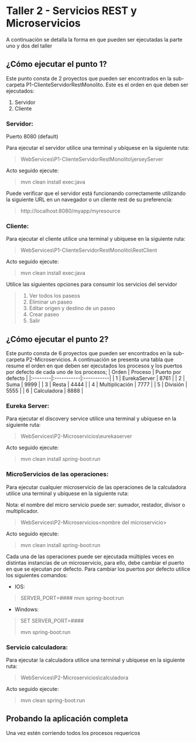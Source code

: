 # Taller 2 - Servicios REST y Microservicios
A continuación se detalla la forma en que pueden ser ejecutadas la parte uno y dos del taller

## ¿Cómo ejecutar el punto 1?
Este punto consta de 2 proyectos que pueden ser encontrados en la sub-carpeta P1-ClienteServidorRestMonolito. Este es el orden en que deben ser ejecutados: 
1. Servidor
2. Cliente

### Servidor: 
Puerto 8080 (default)

Para ejecutar el servidor utilice una terminal y ubíquese en la siguiente ruta: 
> WebServices\P1-ClienteServidorRestMonolito\jerseyServer  

Acto seguido ejecute:
> mvn clean install exec:java

Puede verificar que el servidor está funcionando correctamente utilizando la siguiente URL en un navegador o un cliente rest de su preferencia:
> http://localhost:8080/myapp/myresource

### Cliente:
Para ejecutar el cliente utilice una terminal y ubíquese en la siguiente ruta: 
> WebServices\P1-ClienteServidorRestMonolito\RestClient

Acto seguido ejecute:
> mvn clean install exec:java

Utilice las siguientes opciones para consumir los servicios del servidor
> 1. Ver todos los paseos
> 2. Eliminar un paseo 
> 3. Editar origen y destino de un paseo
> 4. Crear paseo
> 5. Salir
> 

## ¿Cómo ejecutar el punto 2?
Este punto consta de 6 proyectos que pueden ser encontrados en la sub-carpeta P2-Microservicios.
A continuación se presenta una tabla que resume el orden en que deben ser ejecutados los procesos y los puertos por defecto de cada uno de los procesos;
| Orden | Proceso | Puerto por defecto |
|:--------|:-----------|:-----------|
| 1 | EurekaServer | 8761 |
| 2 | Suma | 9999 |
| 3 | Resta | 4444 |
| 4 | Multiplicación | 7777 |
| 5 | División | 5555 |
| 6 | Calculadora | 8888 |

### Eureka Server:
Para ejecutar el discovery service utilice una terminal y ubíquese en la siguiente ruta: 
> WebServices\P2-Microservicios\eurekaserver

Acto seguido ejecute:
> mvn clean install spring-boot:run

### MicroServicios de las operaciones:
Para ejecutar cualquier microservicio de las operaciones de la calculadora utilice una terminal y ubíquese en la siguiente ruta: 

Nota: el nombre del micro servicio puede ser: sumador, restador, divisor o multiplicador.
> WebServices\P2-Microservicios\<nombre del microservicio>

Acto seguido ejecute:
> mvn clean install spring-boot:run

Cada una de las operaciones puede ser ejecutada múltiples veces en distintas instancias de un microservicio, para ello, debe cambiar el puerto en que se ejecutan por defecto.
Para cambiar los puertos por defecto utilice los siguientes comandos:

* IOS: 
> SERVER_PORT=#### mvn spring-boot:run

* Windows:
> SET SERVER_PORT=####
> 
> mvn spring-boot:run

### Servicio calculadora:
Para ejecutar la calculadora utilice una terminal y ubíquese en la siguiente ruta: 
> WebServices\P2-Microservicios\calculadora

Acto seguido ejecute:
> mvn clean spring-boot:run


## Probando la aplicación completa 
Una vez estén corriendo todos los procesos requericos




